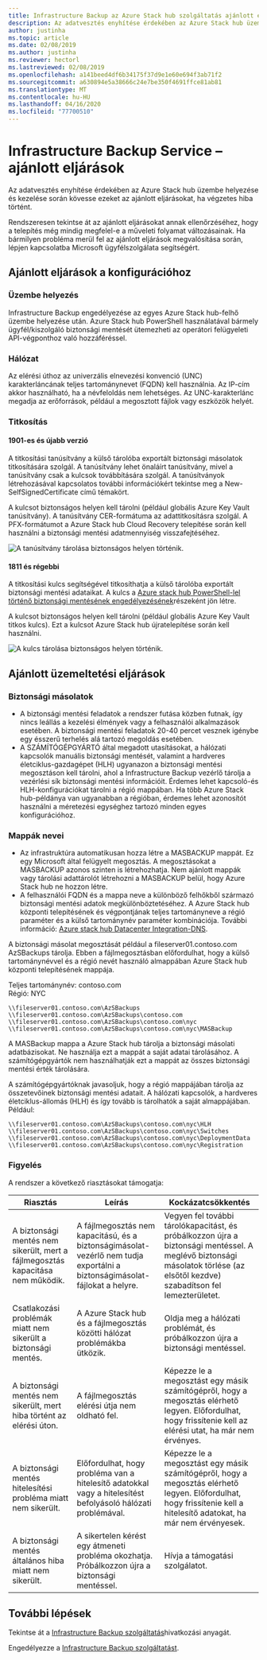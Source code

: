 ```yaml
---
title: Infrastructure Backup az Azure Stack hub szolgáltatás ajánlott eljárásai
description: Az adatvesztés enyhítése érdekében az Azure Stack hub üzembe helyezése és kezelése során kövesse ezeket az ajánlott eljárásokat, ha végzetes hiba történt.
author: justinha
ms.topic: article
ms.date: 02/08/2019
ms.author: justinha
ms.reviewer: hectorl
ms.lastreviewed: 02/08/2019
ms.openlocfilehash: a141beed4df6b34175f37d9e1e60e694f3ab71f2
ms.sourcegitcommit: a630894e5a38666c24e7be350f4691ffce81ab81
ms.translationtype: MT
ms.contentlocale: hu-HU
ms.lasthandoff: 04/16/2020
ms.locfileid: "77700510"
---
```

# <a name="infrastructure-backup-service-best-practices"></a>Infrastructure Backup Service – ajánlott eljárások

Az adatvesztés enyhítése érdekében az Azure Stack hub üzembe helyezése és kezelése során kövesse ezeket az ajánlott eljárásokat, ha végzetes hiba történt.

Rendszeresen tekintse át az ajánlott eljárásokat annak ellenőrzéséhez, hogy a telepítés még mindig megfelel-e a műveleti folyamat változásainak. Ha bármilyen probléma merül fel az ajánlott eljárások megvalósítása során, lépjen kapcsolatba Microsoft ügyfélszolgálata segítségért.

## <a name="configuration-best-practices"></a>Ajánlott eljárások a konfigurációhoz

### <a name="deployment"></a>Üzembe helyezés

Infrastructure Backup engedélyezése az egyes Azure Stack hub-felhő üzembe helyezése után. Azure Stack hub PowerShell használatával bármely ügyfél/kiszolgáló biztonsági mentését ütemezheti az operátori felügyeleti API-végponthoz való hozzáféréssel.

### <a name="networking"></a>Hálózat

Az elérési úthoz az univerzális elnevezési konvenció (UNC) karakterláncának teljes tartománynevet (FQDN) kell használnia. Az IP-cím akkor használható, ha a névfeloldás nem lehetséges. Az UNC-karakterlánc megadja az erőforrások, például a megosztott fájlok vagy eszközök helyét.

### <a name="encryption"></a>Titkosítás

#### <a name="version-1901-and-newer"></a>1901-es és újabb verzió

A titkosítási tanúsítvány a külső tárolóba exportált biztonsági másolatok titkosítására szolgál. A tanúsítvány lehet önaláírt tanúsítvány, mivel a tanúsítvány csak a kulcsok továbbítására szolgál. A tanúsítványok létrehozásával kapcsolatos további információkért tekintse meg a New-SelfSignedCertificate című témakört.
  
A kulcsot biztonságos helyen kell tárolni (például globális Azure Key Vault tanúsítvány). A tanúsítvány CER-formátuma az adattitkosításra szolgál. A PFX-formátumot a Azure Stack hub Cloud Recovery telepítése során kell használni a biztonsági mentési adatmennyiség visszafejtéséhez.

![A tanúsítvány tárolása biztonságos helyen történik.](media/azure-stack-backup/azure-stack-backup-encryption-store-cert.png)

#### <a name="1811-and-older"></a>1811 és régebbi

A titkosítási kulcs segítségével titkosíthatja a külső tárolóba exportált biztonsági mentési adataikat. A kulcs a [Azure stack hub PowerShell-lel történő biztonsági mentésének engedélyezésének](azure-stack-backup-enable-backup-powershell.md)részeként jön létre.

A kulcsot biztonságos helyen kell tárolni (például globális Azure Key Vault titkos kulcs). Ezt a kulcsot Azure Stack hub újratelepítése során kell használni.

![A kulcs tárolása biztonságos helyen történik.](media/azure-stack-backup/azure-stack-backup-encryption2.png)

## <a name="operational-best-practices"></a>Ajánlott üzemeltetési eljárások

### <a name="backups"></a>Biztonsági másolatok

 - A biztonsági mentési feladatok a rendszer futása közben futnak, így nincs leállás a kezelési élmények vagy a felhasználói alkalmazások esetében. A biztonsági mentési feladatok 20-40 percet vesznek igénybe egy ésszerű terhelés alá tartozó megoldás esetében.
 - A SZÁMÍTÓGÉPGYÁRTÓ által megadott utasításokat, a hálózati kapcsolók manuális biztonsági mentését, valamint a hardveres életciklus-gazdagépet (HLH) ugyanazon a biztonsági mentési megosztáson kell tárolni, ahol a Infrastructure Backup vezérlő tárolja a vezérlési sík biztonsági mentési információit. Érdemes lehet kapcsoló-és HLH-konfigurációkat tárolni a régió mappában. Ha több Azure Stack hub-példánya van ugyanabban a régióban, érdemes lehet azonosítót használni a méretezési egységhez tartozó minden egyes konfigurációhoz.

### <a name="folder-names"></a>Mappák nevei

 - Az infrastruktúra automatikusan hozza létre a MASBACKUP mappát. Ez egy Microsoft által felügyelt megosztás. A megosztásokat a MASBACKUP azonos szinten is létrehozhatja. Nem ajánlott mappák vagy tárolási adattárolót létrehozni a MASBACKUP belül, hogy Azure Stack hub ne hozzon létre.
 -  A felhasználói FQDN és a mappa neve a különböző felhőkből származó biztonsági mentési adatok megkülönböztetéséhez. A Azure Stack hub központi telepítésének és végpontjának teljes tartományneve a régió paraméter és a külső tartománynév paraméter kombinációja. További információ: [Azure stack hub Datacenter Integration-DNS](azure-stack-integrate-dns.md).

A biztonsági másolat megosztását például a fileserver01.contoso.com AzSBackups tárolja. Ebben a fájlmegosztásban előfordulhat, hogy a külső tartománynévvel és a régió nevét használó almappában Azure Stack hub központi telepítésének mappája.

Teljes tartománynév: contoso.com  
Régió: NYC


    \\fileserver01.contoso.com\AzSBackups
    \\fileserver01.contoso.com\AzSBackups\contoso.com
    \\fileserver01.contoso.com\AzSBackups\contoso.com\nyc
    \\fileserver01.contoso.com\AzSBackups\contoso.com\nyc\MASBackup

A MASBackup mappa a Azure Stack hub tárolja a biztonsági másolati adatbázisokat. Ne használja ezt a mappát a saját adatai tárolásához. A számítógépgyártók nem használhatják ezt a mappát az összes biztonsági mentési érték tárolására.

A számítógépgyártóknak javasoljuk, hogy a régió mappájában tárolja az összetevőinek biztonsági mentési adatait. A hálózati kapcsolók, a hardveres életciklus-állomás (HLH) és így tovább is tárolhatók a saját almappájában. Például:

    \\fileserver01.contoso.com\AzSBackups\contoso.com\nyc\HLH
    \\fileserver01.contoso.com\AzSBackups\contoso.com\nyc\Switches
    \\fileserver01.contoso.com\AzSBackups\contoso.com\nyc\DeploymentData
    \\fileserver01.contoso.com\AzSBackups\contoso.com\nyc\Registration

### <a name="monitoring"></a>Figyelés

A rendszer a következő riasztásokat támogatja:

| Riasztás                                                   | Leírás                                                                                     | Kockázatcsökkentés                                                                                                                                |
|---------------------------------------------------------|-------------------------------------------------------------------------------------------------|--------------------------------------------------------------------------------------------------------------------------------------------|
| A biztonsági mentés nem sikerült, mert a fájlmegosztás kapacitása nem működik. | A fájlmegosztás nem kapacitású, és a biztonságimásolat-vezérlő nem tudja exportálni a biztonságimásolat-fájlokat a helyre. | Vegyen fel további tárolókapacitást, és próbálkozzon újra a biztonsági mentéssel. A meglévő biztonsági másolatok törlése (az elsőtől kezdve) szabadítson fel lemezterületet.                    |
| Csatlakozási problémák miatt nem sikerült a biztonsági mentés.             | A Azure Stack hub és a fájlmegosztás közötti hálózat problémákba ütközik.                          | Oldja meg a hálózati problémát, és próbálkozzon újra a biztonsági mentéssel.                                                                                            |
| A biztonsági mentés nem sikerült, mert hiba történt az elérési úton.                | A fájlmegosztás elérési útja nem oldható fel.                                                          | Képezze le a megosztást egy másik számítógépről, hogy a megosztás elérhető legyen. Előfordulhat, hogy frissítenie kell az elérési utat, ha már nem érvényes.       |
| A biztonsági mentés hitelesítési probléma miatt nem sikerült.               | Előfordulhat, hogy probléma van a hitelesítő adatokkal vagy a hitelesítést befolyásoló hálózati problémával.    | Képezze le a megosztást egy másik számítógépről, hogy a megosztás elérhető legyen. Előfordulhat, hogy frissítenie kell a hitelesítő adatokat, ha már nem érvényesek. |
| A biztonsági mentés általános hiba miatt nem sikerült.                    | A sikertelen kérést egy átmeneti probléma okozhatja. Próbálkozzon újra a biztonsági mentéssel.                    | Hívja a támogatási szolgálatot.                                                                                                                               |

## <a name="next-steps"></a>További lépések

Tekintse át a [Infrastructure Backup szolgáltatás](azure-stack-backup-reference.md)hivatkozási anyagát.

Engedélyezze a [Infrastructure Backup szolgáltatást](azure-stack-backup-enable-backup-console.md).
